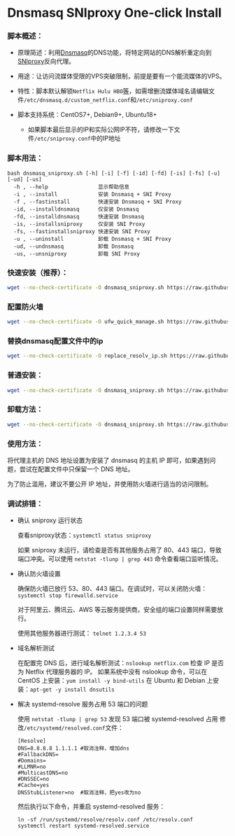 # Dnsmasq SNIproxy One-click Install

### 脚本概述：

* 原理简述：利用[Dnsmasq](http://thekelleys.org.uk/dnsmasq/doc.html)的DNS功能，将特定网站的DNS解析重定向到[SNIproxy](https://github.com/dlundquist/sniproxy)反向代理。

* 用途：让访问流媒体受限的VPS突破限制，前提是要有一个能流媒体的VPS。

* 特性：脚本默认解锁`Netflix Hulu HBO`[等](https://github.com/noobmastercn/dnsmasq_sniproxy_install/blob/master/proxy-domains.txt)，如需增删流媒体域名请编辑文件`/etc/dnsmasq.d/custom_netflix.conf`和`/etc/sniproxy.conf`

* 脚本支持系统：CentOS7+, Debian9+, Ubuntu18+
    * 如果脚本最后显示的IP和实际公网IP不符，请修改一下文件`/etc/sniproxy.conf`中的IP地址

### 脚本用法：

    bash dnsmasq_sniproxy.sh [-h] [-i] [-f] [-id] [-fd] [-is] [-fs] [-u] [-ud] [-us]
      -h , --help                显示帮助信息
      -i , --install             安装 Dnsmasq + SNI Proxy
      -f , --fastinstall         快速安装 Dnsmasq + SNI Proxy
      -id, --installdnsmasq      仅安装 Dnsmasq
      -fd, --installdnsmasq      快速安装 Dnsmasq
      -is, --installsniproxy     仅安装 SNI Proxy
      -fs, --fastinstallsniproxy 快速安装 SNI Proxy
      -u , --uninstall           卸载 Dnsmasq + SNI Proxy
      -ud, --undnsmasq           卸载 Dnsmasq
      -us, --unsniproxy          卸载 SNI Proxy

### 快速安装（推荐）：
``` Bash
wget --no-check-certificate -O dnsmasq_sniproxy.sh https://raw.githubusercontent.com/noobmastercn/dnsmasq_sniproxy_install/master/my_dnsmasq_sniproxy.sh && bash dnsmasq_sniproxy.sh -f
```
### 配置防火墙

``` Bash
wget --no-check-certificate -O ufw_quick_manage.sh https://raw.githubusercontent.com/noobmastercn/dnsmasq_sniproxy_install/master/ufw_quick_manage.sh && bash ufw_quick_manage.sh
```

### 替换dnsmasq配置文件中的ip

``` Bash
wget --no-check-certificate -O replace_resolv_ip.sh https://raw.githubusercontent.com/noobmastercn/dnsmasq_sniproxy_install/master/replace_resolv_ip.sh && bash replace_resolv_ip.sh
```


### 普通安装：
``` Bash
wget --no-check-certificate -O dnsmasq_sniproxy.sh https://raw.githubusercontent.com/noobmastercn/dnsmasq_sniproxy_install/master/my_dnsmasq_sniproxy.sh && bash dnsmasq_sniproxy.sh -i
```

### 卸载方法：
``` Bash
wget --no-check-certificate -O dnsmasq_sniproxy.sh https://raw.githubusercontent.com/noobmastercn/dnsmasq_sniproxy_install/master/my_dnsmasq_sniproxy.sh && bash dnsmasq_sniproxy.sh -u
```

### 使用方法：
将代理主机的 DNS 地址设置为安装了 dnsmasq 的主机 IP 即可，如果遇到问题，尝试在配置文件中只保留一个 DNS 地址。

为了防止滥用，建议不要公开 IP 地址，并使用防火墙进行适当的访问限制。

### 调试排错：
- 确认 sniproxy 运行状态

  查看sniproxy状态：`systemctl status sniproxy`

  如果 sniproxy 未运行，请检查是否有其他服务占用了 80、443 端口，导致端口冲突。可以使用 `netstat -tlunp | grep 443` 命令查看端口监听情况。

- 确认防火墙设置

  确保防火墙已放行 53、80、443 端口。在调试时，可以关闭防火墙： `systemctl stop firewalld.service`

  对于阿里云、腾讯云、AWS 等云服务提供商，安全组的端口设置同样需要放行。
  
  使用其他服务器进行测试： `telnet 1.2.3.4 53` 

- 域名解析测试

  在配置完 DNS 后，进行域名解析测试：`nslookup netflix.com` 检查 IP 是否为 Netflix 代理服务器的 IP。
  如果系统中没有 nslookup 命令，可以在 CentOS 上安装：`yum install -y bind-utils` 在 Ubuntu 和 Debian 上安装：`apt-get -y install dnsutils`

- 解决 systemd-resolve 服务占用 53 端口的问题
  
  使用 `netstat -tlunp | grep 53` 发现 53 端口被 systemd-resolved 占用
  修改`/etc/systemd/resolved.conf`文件：
  ```
  [Resolve]
  DNS=8.8.8.8 1.1.1.1 #取消注释，增加dns
  #FallbackDNS=
  #Domains=
  #LLMNR=no
  #MulticastDNS=no
  #DNSSEC=no
  #Cache=yes
  DNSStubListener=no  #取消注释，把yes改为no
  ```
  然后执行以下命令，并重启 systemd-resolved 服务：
  ```
  ln -sf /run/systemd/resolve/resolv.conf /etc/resolv.conf
  systemctl restart systemd-resolved.service
  ```
